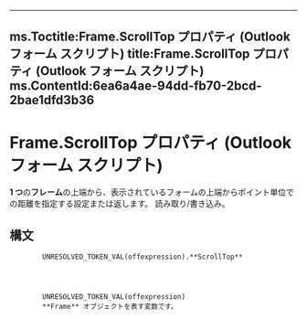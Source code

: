 

---
ms.Toctitle:Frame.ScrollTop プロパティ (Outlook フォーム スクリプト)
title:Frame.ScrollTop プロパティ (Outlook フォーム スクリプト)
ms.ContentId:6ea6a4ae-94dd-fb70-2bcd-2bae1dfd3b36
---
# Frame.ScrollTop プロパティ (Outlook フォーム スクリプト)




**1 つ**の**フレーム**の上端から、表示されているフォームの上端からポイント単位での距離を指定する設定または返します。 読み取り/書き込み。

## 構文

            UNRESOLVED_TOKEN_VAL(offexpression).**ScrollTop**




            UNRESOLVED_TOKEN_VAL(offexpression)
            **Frame** オブジェクトを表す変数です。





